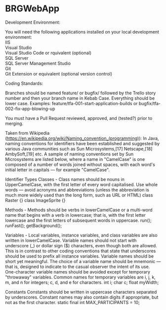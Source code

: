 # BRGWebApp

Development Environment:

You will need the following applications installed on your local development environment:  
IIS  
Visual Studio  
Visual Studio Code or rquivalent (optional)  
SQL Server  
SQL Server Management Studio  
Git  
Git Extension or equivalent (optional version control)  


Coding Standards:

Branches should be named feature/ or bugfix/ followed by the Trello story number and then your branch name in Kebab Case. Everything should be lower case. Examples: feature/tfa-001-start-application-builds or bugfix/tfa-002-fix-app-blowing-up

You must have a Pull Request reviewed, approved, and (tested?) prior to merging.

Taken from Wikipedia (https://en.wikipedia.org/wiki/Naming_convention_(programming)): In Java, naming conventions for identifiers have been established and suggested by various Java communities such as Sun Microsystems,[17] Netscape,[18] AmbySoft,[19] etc. A sample of naming conventions set by Sun Microsystems are listed below, where a name in "CamelCase" is one composed of a number of words joined without spaces, with each word's initial letter in capitals — for example "CamelCase".

Identifier Types
Classes - Class names should be nouns in UpperCamelCase, with the first letter of every word capitalised. Use whole words — avoid acronyms and abbreviations (unless the abbreviation is much more widely used than the long form, such as URL or HTML)
class Raster {}
class ImageSprite {}

Methods - Methods should be verbs in lowerCamelCase or a multi-word name that begins with a verb in lowercase; that is, with the first letter lowercase and the first letters of subsequent words in uppercase.
run();
runFast();
getBackground();

Variables - Local variables, instance variables, and class variables are also written in lowerCamelCase. Variable names should not start with underscore (_) or dollar sign ($) characters, even though both are allowed. This is in contrast to other coding conventions that state that underscores should be used to prefix all instance variables. Variable names should be short yet meaningful. The choice of a variable name should be mnemonic — that is, designed to indicate to the casual observer the intent of its use. One-character variable names should be avoided except for temporary "throwaway" variables. Common names for temporary variables are i, j, k, m, and n for integers; c, d, and e for characters.
int i;
char c;
float myWidth;

Constants Constants should be written in uppercase characters separated by underscores. Constant names may also contain digits if appropriate, but not as the first character.
static final int MAX_PARTICIPANTS = 10;
